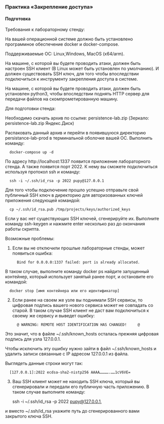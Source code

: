 ### Практика «Закрепление доступа»
#### Подготовка
Требования к лабораторному стенду:

На вашей операционной системе должно быть установлено программное обеспечение docker и docker-compose.

Поддерживаемые ОС: Linux,Windows, MacOS (x64/arm).

На машине, с которой вы будете проводить атаки, должен быть настроен SSH клиент (В Linux может быть установлен по
умолчанию). И должен существовать SSH ключ, для того чтобы впоследствии подключиться к инструменту закрепления доступа в
системе.

На машине, с которой вы будете проводить атаки, должен быть установлен python3, чтобы впоследствии поднять HTTP сервер
для передачи файлов на скомпрометированную машину.

Для подготовки стенда:

Необходимо скачать архив по ссылке: persistence-lab.zip (Зеркало: persistence-lab.zip Яндекс.Диск)

Распаковать данный архив и перейти в появившуюся директорию persistance-lab-prod в терминальной оболочке вашей ОС.
Выполнить команду:

      docker-compose up -d

По адресу http://localhost:1337 появится приложение лабораторного стенда. А также появится порт 2022. К нему вы сможете
подключиться используя протокол ssh и команду:

      ssh -i ~/.ssh/id_rsa -p 2022 pupy@127.0.0.1

Для того чтобы подключение прошло успешно отправьте свой публичный SSH ключ в директорию для авторизованных ключей
приложения следующей командой:

      cp ~/.ssh/id_rsa.pub /tmp/projects/keys/authorized_keys

Если у вас нет существующих SSH ключей, сгенерируйте их. Выполните команду ssh-keygen и нажмите enter несколько раз до
окончания работы скрипта.

Возможные проблемы:

1. Если вы не отключили прошлые лабораторные стенды, может появиться ошибка:

         Bind for 0.0.0.0:1337 failed: port is already allocated.

В таком случае, выполните команду docker ps найдите запущенный контейнер, который использует занятый ранее порт, и
остановите его командой:

      docker stop [имя контейнера или его идентификатор]

2. Если ранее на своем же узле вы поднимали SSH сервисы, то цифровая подпись вашего нового сервиса может не совпадать со
   старой. В таком случае SSH клиент не даст вам подключиться к своему же сервису и выведет ошибку:

         @ WARNING: REMOTE HOST IDENTIFICATION HAS CHANGED!     @

Это значит, что в файле ~/.ssh/known_hosts осталась прежняя цифровая подпись для узла 127.0.0.1.

Чтобы исключить эту ошибку нужно зайти в файл  ~/.ssh/known_hosts и удалить записи связанные с IP адресом 127.0.0.1 из
файла.

Выглядеть данные строки могут так:

      [127.0.0.1]:2022 ecdsa-sha2-nistp256 AAAA………….……1cV6VE=

3. Ваш SSH клиент может не находить SSH ключа, который вы сгенерировали и передали его публичную часть приложению. В
   таком случае выполните команду:

      ssh -i ~/.ssh/id_rsa -p 2022 pupy@127.0.0.1,

и вместо ~/.ssh/id_rsa укажите путь до сгенерированного вами закрытого ключа SSH.
